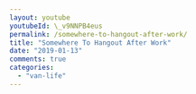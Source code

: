 ```yaml
---
layout: youtube
youtubeId: \_v9NNPB4eus
permalink: /somewhere-to-hangout-after-work/
title: "Somewhere To Hangout After Work"
date: "2019-01-13"
comments: true
categories: 
  - "van-life"
---
```


